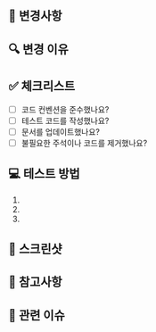 
## 📝 변경사항
<!-- 주요 변경사항을 간단히 설명해주세요 -->

## 🔍 변경 이유
<!-- 이 변경이 필요한 이유를 설명해주세요 -->

## ✅ 체크리스트
<!-- PR 전 확인해야 할 사항들입니다 -->
- [ ] 코드 컨벤션을 준수했나요?
- [ ] 테스트 코드를 작성했나요?
- [ ] 문서를 업데이트했나요?
- [ ] 불필요한 주석이나 코드를 제거했나요?

## 💻 테스트 방법
<!-- 테스트 방법을 설명해주세요 -->
1. 
2. 
3. 

## 📸 스크린샷
<!-- UI 변경사항이 있다면 스크린샷을 첨부해주세요 -->

## 📌 참고사항
<!-- 기타 참고할 만한 내용을 작성해주세요 -->

## 🔗 관련 이슈
<!-- 관련된 이슈 번호를 작성해주세요 -->
